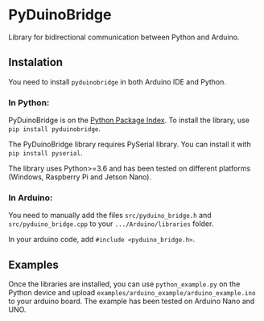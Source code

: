 # PyDuinoBridge
Library for bidirectional communication between Python and Arduino.

## Instalation

You need to install `pyduinobridge` in both Arduino IDE and Python.

### In Python:
PyDuinoBridge is on the [Python Package Index](https://pypi.org/project/pyduinobridge/ "PyDuinoBridge page on PyPI").
To install the library, use `pip install pyduinobridge`.

The PyDuinoBridge library requires PySerial library. You can install it with `pip install pyserial`.

The library uses Python>=3.6 and has been tested on different platforms (Windows, Raspberry Pi and Jetson Nano). 

### In Arduino:

You need to manually add the files `src/pyduino_bridge.h` and `src/pyduino_bridge.cpp` to your `.../Arduino/libraries` folder.

In your arduino code, add `#include <pyduino_bridge.h>`.

## Examples

Once the libraries are installed, you can use `python_example.py` on the Python device and upload `examples/arduino_example/arduino_example.ino` to your arduino board. The example has been tested on Arduino Nano and UNO.
